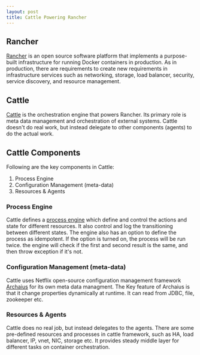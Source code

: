 ```yaml
---
layout: post
title: Cattle Powering Rancher
---
```


## Rancher

[Rancher](http://rancher.com/) is an open source software platform that implements a purpose-built infrastructure for running Docker containers in production. As in production, there are requirements to create new requirements in infrastructure services such as networking, storage, load balancer, security, service discovery, and resource management.

## Cattle

[Cattle](https://github.com/rancher/cattle) is the orchestration engine that powers Rancher. Its primary role is meta data management and orchestration of external systems. Cattle doesn't do real work, but instead delegate to other components (agents) to do the actual work.

## Cattle Components

Following are the key components in Cattle:

1. Process Engine
2. Configuration Management (meta-data)
3. Resources & Agents

### Process Engine

Cattle defines a [process engine](https://github.com/rancher/rancher/wiki/How-Cattle-works%3A-Process-handling) which define and control the actions and state for different resources. It also control and log the transitioning between different states. The engine also has an option to define the process as idempotent. If the option is turned on, the process will be run twice. the engine will check if the first and second result is the same, and then throw exception if it's not.

### Configuration Management (meta-data)

Cattle uses Netflix open-source configuration management framework [Archaius](https://github.com/Netflix/archaius) for its own meta data managment. The Key feature of Archaius is that it change properties dynamically at runtime. It can read from JDBC, file, zookeeper etc.

### Resources & Agents

Cattle does no real job, but instead delegates to the agents. There are some pre-defined resources and processes in cattle framework, such as HA, load balancer, IP, vnet, NIC, storage etc. It provides steady middle layer for different tasks on container orchestration.